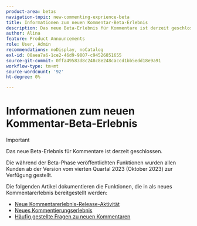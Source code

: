 ```yaml
---
product-area: betas
navigation-topic: new-commenting-exprience-beta
title: Informationen zum neuen Kommentar-Beta-Erlebnis
description: Das neue Beta-Erlebnis für Kommentare ist derzeit geschlossen. Die folgenden Artikel dokumentieren die Funktionen, die in als neues Kommentarerlebnis zur Verfügung gestellt werden.
author: Alina
feature: Product Announcements
role: User, Admin
recommendations: noDisplay, noCatalog
exl-id: 08aea7a6-1ce2-46d9-9807-c94526851655
source-git-commit: 0ffa49583d8c248c8e248caccd1bb5edd18e9a91
workflow-type: tm+mt
source-wordcount: '92'
ht-degree: 0%

---
```


# Informationen zum neuen Kommentar-Beta-Erlebnis

>[!IMPORTANT]
>
>Das neue Beta-Erlebnis für Kommentare ist derzeit geschlossen.
>
>Die während der Beta-Phase veröffentlichten Funktionen wurden allen Kunden ab der Version vom vierten Quartal 2023 (Oktober 2023) zur Verfügung gestellt.


Die folgenden Artikel dokumentieren die Funktionen, die in als neues Kommentarerlebnis bereitgestellt werden:

* [Neue Kommentarerlebnis-Release-Aktivität](../new-commenting-experience-beta/new-commenting-beta-experience-release-activity.md)
* [Neues Kommentierungserlebnis](../new-commenting-experience-beta/unified-commenting-experience.md)
* [Häufig gestellte Fragen zu neuen Kommentaren](../new-commenting-experience-beta/new-commenting-faq.md)
